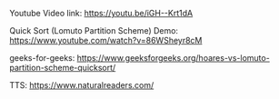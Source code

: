 Youtube Video link: https://youtu.be/iGH--Krt1dA

Quick Sort (Lomuto Partition Scheme) Demo: https://www.youtube.com/watch?v=86WSheyr8cM

geeks-for-geeks: https://www.geeksforgeeks.org/hoares-vs-lomuto-partition-scheme-quicksort/

TTS: https://www.naturalreaders.com/
